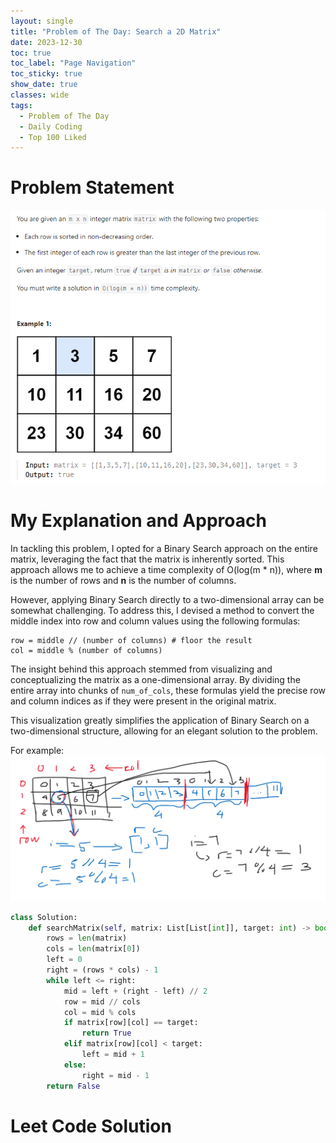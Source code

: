 ```yaml
---
layout: single
title: "Problem of The Day: Search a 2D Matrix"
date: 2023-12-30
toc: true
toc_label: "Page Navigation"
toc_sticky: true
show_date: true
classes: wide
tags:
  - Problem of The Day
  - Daily Coding
  - Top 100 Liked
---
```

# Problem Statement
[![problem](/assets/images/2023-12-30_19-05-22-search-a-2d-matrix.png)](/assets/images/2023-12-30_19-05-22-search-a-2d-matrix.png)

# My Explanation and Approach
In tackling this problem, I opted for a Binary Search approach on the entire matrix, leveraging the fact that the matrix is inherently sorted. This approach allows me to achieve a time complexity of O(log(m * n)), where **m** is the number of rows and **n** is the number of columns.

However, applying Binary Search directly to a two-dimensional array can be somewhat challenging. To address this, I devised a method to convert the middle index into row and column values using the following formulas:
```
row = middle // (number of columns) # floor the result
col = middle % (number of columns)
```

The insight behind this approach stemmed from visualizing and conceptualizing the matrix as a one-dimensional array. By dividing the entire array into chunks of `num_of_cols`, these formulas yield the precise row and column indices as if they were present in the original matrix.

This visualization greatly simplifies the application of Binary Search on a two-dimensional structure, allowing for an elegant solution to the problem.

For example:
[![explanation](/assets/images/2023-12-30_19-18-49.png)](/assets/images/2023-12-30_19-18-49.png)

```python
class Solution:
    def searchMatrix(self, matrix: List[List[int]], target: int) -> bool:
        rows = len(matrix)
        cols = len(matrix[0])
        left = 0
        right = (rows * cols) - 1
        while left <= right:
            mid = left + (right - left) // 2
            row = mid // cols
            col = mid % cols
            if matrix[row][col] == target:
                return True
            elif matrix[row][col] < target:
                left = mid + 1
            else:
                right = mid - 1
        return False
```
# Leet Code Solution